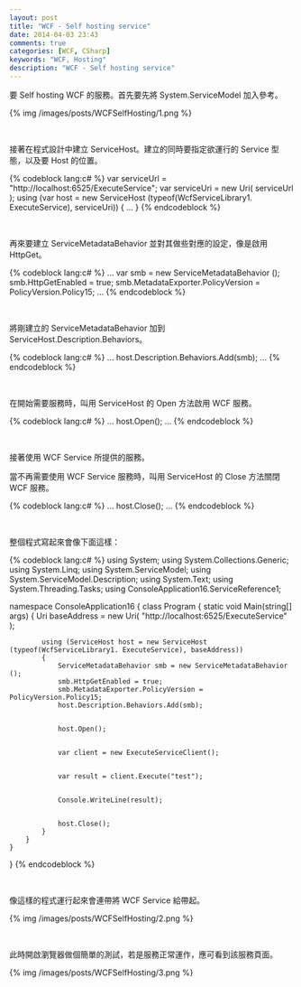 ```yaml
---
layout: post
title: "WCF - Self hosting service"
date: 2014-04-03 23:43
comments: true
categories: [WCF, CSharp]
keywords: "WCF, Hosting"
description: "WCF - Self hosting service"
---
```


要 Self hosting WCF 的服務。首先要先將 System.ServiceModel 加入參考。  

<!-- More -->

{% img /images/posts/WCFSelfHosting/1.png %}

<br/>

接著在程式設計中建立 ServiceHost。建立的同時要指定欲運行的 Service 型態，以及要 Host 的位置。 

{% codeblock lang:c# %}
    var serviceUrl = "http://localhost:6525/ExecuteService";
    var serviceUri = new Uri( serviceUrl );
    using (var host = new ServiceHost (typeof(WcfServiceLibrary1. ExecuteService), serviceUri))
    {
        ...
    }
{% endcodeblock %}

<br/>

再來要建立 ServiceMetadataBehavior 並對其做些對應的設定，像是啟用 HttpGet。 

{% codeblock lang:c# %}
    ...
    var smb = new ServiceMetadataBehavior ();
    smb.HttpGetEnabled = true;
    smb.MetadataExporter.PolicyVersion = PolicyVersion.Policy15;
    ...
{% endcodeblock %}

<br/>

將剛建立的 ServiceMetadataBehavior 加到 ServiceHost.Description.Behaviors。

{% codeblock lang:c# %}
    ...
    host.Description.Behaviors.Add(smb);
    ...
{% endcodeblock %}

<br/>

在開始需要服務時，叫用 ServiceHost 的 Open 方法啟用 WCF 服務。  

{% codeblock lang:c# %}
    ...
    host.Open();
    ...
{% endcodeblock %}

<br/>

接著使用 WCF Service 所提供的服務。 

當不再需要使用 WCF Service 服務時，叫用 ServiceHost 的 Close 方法關閉 WCF 服務。  

{% codeblock lang:c# %}
    ...
    host.Close();
    ...
{% endcodeblock %}

<br/>

整個程式寫起來會像下面這樣： 

{% codeblock lang:c# %}
using System;
using System.Collections.Generic;
using System.Linq;
using System.ServiceModel;
using System.ServiceModel.Description;
using System.Text;
using System.Threading.Tasks;
using ConsoleApplication16.ServiceReference1;


namespace ConsoleApplication16
{
    class Program
    {
        static void Main(string[] args)
        {
            Uri baseAddress = new Uri( "http://localhost:6525/ExecuteService" );


            using (ServiceHost host = new ServiceHost (typeof(WcfServiceLibrary1. ExecuteService), baseAddress))
            {
                ServiceMetadataBehavior smb = new ServiceMetadataBehavior ();
                smb.HttpGetEnabled = true;
                smb.MetadataExporter.PolicyVersion = PolicyVersion.Policy15;
                host.Description.Behaviors.Add(smb);


                host.Open();


                var client = new ExecuteServiceClient();


                var result = client.Execute("test");


                Console.WriteLine(result);


                host.Close();
            }
        }
    }
}
{% endcodeblock %}

<br/>

像這樣的程式運行起來會連帶將 WCF Service 給帶起。

{% img /images/posts/WCFSelfHosting/2.png %}

<br/>

此時開啟瀏覽器做個簡單的測試，若是服務正常運作，應可看到該服務頁面。

{% img /images/posts/WCFSelfHosting/3.png %}
